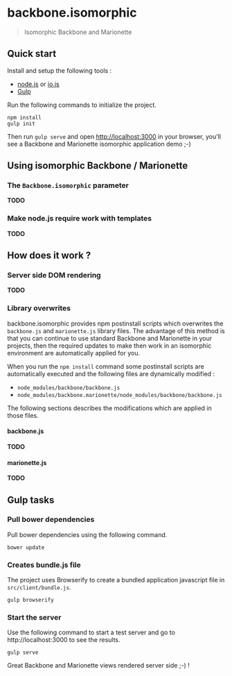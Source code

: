 # backbone.isomorphic

> Isomorphic Backbone and Marionette

## Quick start

Install and setup the following tools : 
 * [node.js](https://nodejs.org "node.js") or [io.js](https://iojs.org "io.js")
 * [Gulp](http://gulpjs.com "gulp.js")

Run the following commands to initialize the project.
```
npm install
gulp init
```

Then run `gulp serve` and open [http://localhost:3000](http://localhost:3000 "demo") in your browser, you'll see a 
Backbone and Marionette isomorphic application demo ;-)

## Using isomorphic Backbone / Marionette

### The `Backbone.isomorphic` parameter

**TODO**

### Make node.js require work with templates

**TODO**

## How does it work ? 

### Server side DOM rendering

**TODO**

### Library overwrites

backbone.isomorphic provides npm postinstall scripts which overwrites the `backbone.js` and `marionette.js` library 
files. The advantage of this method is that you can continue to use standard Backbone and Marionette in your projects, 
then the required updates to make then work in an isomorphic environment are automatically applied for you.

When you run the `npm install` command some postinstall scripts are automatically executed and the following files are 
dynamically modified : 
 * `node_modules/backbone/backbone.js`
 * `node_modules/backbone.marionette/node_modules/backbone/backbone.js`

The following sections describes the modifications which are applied in those files.

#### backbone.js

**TODO**

#### marionette.js

**TODO**


## Gulp tasks

### Pull bower dependencies

Pull bower dependencies using the following command.

```
bower update
```

### Creates bundle.js file

The project uses Browserify to create a bundled application javascript file in `src/client/bundle.js`.

```
gulp browserify
```

### Start the server

Use the following command to start a test server and go to http://localhost:3000 to see the results. 

```
gulp serve
```

Great Backbone and Marionette views rendered server side ;-) !